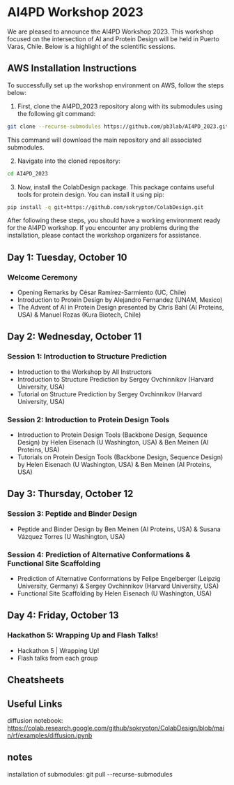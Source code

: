 # AI4PD Workshop 2023

We are pleased to announce the AI4PD Workshop 2023. This workshop focused on the intersection of AI and Protein Design will be held in Puerto Varas, Chile. Below is a highlight of the scientific sessions.

## AWS Installation Instructions

To successfully set up the workshop environment on AWS, follow the steps below:

1. First, clone the AI4PD_2023 repository along with its submodules using the following git command:

```bash
git clone --recurse-submodules https://github.com/pb3lab/AI4PD_2023.git
```
This command will download the main repository and all associated submodules.

2. Navigate into the cloned repository:

```bash
cd AI4PD_2023
```

3. Now, install the ColabDesign package. This package contains useful tools for protein design. You can install it using pip:

```bash
pip install -q git+https://github.com/sokrypton/ColabDesign.git
```

After following these steps, you should have a working environment ready for the AI4PD workshop. If you encounter any problems during the installation, please contact the workshop organizers for assistance.


## Day 1: Tuesday, October 10

### Welcome Ceremony
- Opening Remarks by César Ramírez-Sarmiento (UC, Chile)
- Introduction to Protein Design by Alejandro Fernandez (UNAM, Mexico)
- The Advent of AI in Protein Design presented by Chris Bahl (AI Proteins, USA) & Manuel Rozas (Kura Biotech, Chile)

## Day 2: Wednesday, October 11

### Session 1: Introduction to Structure Prediction
- Introduction to the Workshop by All Instructors
- Introduction to Structure Prediction by Sergey Ovchinnikov (Harvard University, USA)
- Tutorial on Structure Prediction by Sergey Ovchinnikov (Harvard University, USA)

### Session 2: Introduction to Protein Design Tools
- Introduction to Protein Design Tools (Backbone Design, Sequence Design) by Helen Eisenach (U Washington, USA) & Ben Meinen (AI Proteins, USA)
- Tutorials on Protein Design Tools (Backbone Design, Sequence Design) by Helen Eisenach (U Washington, USA) & Ben Meinen (AI Proteins, USA)

## Day 3: Thursday, October 12

### Session 3: Peptide and Binder Design
- Peptide and Binder Design by Ben Meinen (AI Proteins, USA) & Susana Vázquez Torres (U Washington, USA)

### Session 4: Prediction of Alternative Conformations & Functional Site Scaffolding
- Prediction of Alternative Conformations by Felipe Engelberger (Leipzig University, Germany) & Sergey Ovchinnikov (Harvard University, USA)
- Functional Site Scaffolding by Helen Eisenach (U Washington, USA)

## Day 4: Friday, October 13

### Hackathon 5: Wrapping Up and Flash Talks!
- Hackathon 5 | Wrapping Up!
- Flash talks from each group

## Cheatsheets


## Useful Links
diffusion notebook: https://colab.research.google.com/github/sokrypton/ColabDesign/blob/main/rf/examples/diffusion.ipynb


## notes
installation of submodules: git pull --recurse-submodules

